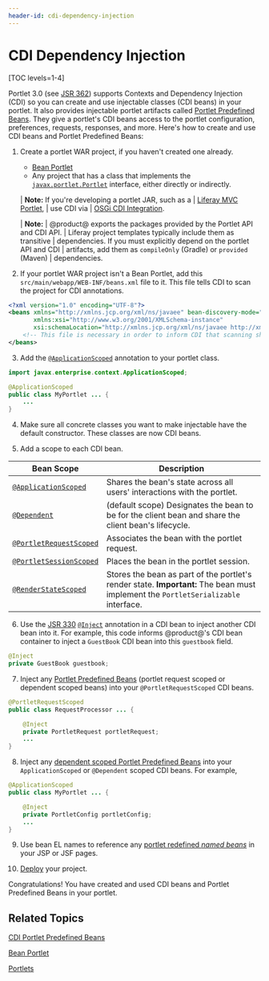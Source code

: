 ```yaml
---
header-id: cdi-dependency-injection
---
```


# CDI Dependency Injection

[TOC levels=1-4]

Portlet 3.0 (see [JSR 362](https://jcp.org/en/jsr/detail?id=362)) supports 
Contexts and Dependency Injection (CDI) so you can create and use
injectable classes (CDI beans) in your portlet. It also provides injectable
portlet artifacts called 
[Portlet Predefined Beans](/docs/7-2/reference/-/knowledge_base/r/cdi-portlet-predefined-beans).
They give a portlet's CDI beans access to the portlet configuration,
preferences, requests, responses, and more. Here's how to create and use CDI
beans and Portlet Predefined Beans: 

1.  Create a portlet WAR project, if you haven't created one 
    already. 

    -   [Bean Portlet](/docs/7-2/appdev/-/knowledge_base/a/bean-portlet)
    -   Any project that has a class that implements the
        [`javax.portlet.Portlet`](https://docs.liferay.com/portlet-api/3.0/javadocs/javax/portlet/Portlet.html)
        interface, either directly or indirectly. 

    | **Note:** If you're developing a portlet JAR, such as a
    | [Liferay MVC Portlet](/docs/7-2/appdev/-/knowledge_base/a/liferay-mvc-portlet),
    | use CDI via
    | [OSGi CDI Integration](/docs/7-2/frameworks/-/knowledge_base/f/osgi-cdi-integration). 

    | **Note:**
    | @product@ exports the packages provided by the Portlet API and CDI API. <!-- Add link back for '@product@ exports' once third-party-packages-product-exports article is available -->
    | Liferay project templates typically include them as transitive 
    | dependencies. If you must explicitly depend on the portlet API and CDI 
    | artifacts, add them as `compileOnly` (Gradle) or `provided` (Maven) 
    | dependencies. 

2.  If your portlet WAR project isn't a Bean Portlet, add this
    `src/main/webapp/WEB-INF/beans.xml` file to it. This file tells CDI to
    scan the project for CDI annotations. 

```xml 
<?xml version="1.0" encoding="UTF-8"?>
<beans xmlns="http://xmlns.jcp.org/xml/ns/javaee" bean-discovery-mode="all" version="1.2"
	   xmlns:xsi="http://www.w3.org/2001/XMLSchema-instance"
	   xsi:schemaLocation="http://xmlns.jcp.org/xml/ns/javaee http://xmlns.jcp.org/xml/ns/javaee/beans_1_1.xsd">
	<!-- This file is necessary in order to inform CDI that scanning should occur for CDI annotations. -->
</beans>
``` 

3.  Add the
    [`@ApplicationScoped`](https://docs.oracle.com/javaee/7/api/javax/enterprise/context/ApplicationScoped.html)
    annotation to your portlet class. 

```java 
import javax.enterprise.context.ApplicationScoped;

@ApplicationScoped
public class MyPortlet ... {
    ...
}
```

4.  Make sure all concrete classes you want to make injectable have the default 
    constructor. These classes are now CDI beans. 

5.  Add a scope to each CDI bean. 

| Bean Scope              | Description      |
| ----------------------- | ---------------- |
| [`@ApplicationScoped`](https://docs.oracle.com/javaee/7/api/javax/enterprise/context/ApplicationScoped.html) | Shares the bean's state across all users' interactions with the portlet. |
| [`@Dependent`](https://docs.oracle.com/javaee/7/api/javax/enterprise/context/Dependent.html) | (default scope) Designates the bean to be for the client bean and share the client bean's lifecycle. |
| [`@PortletRequestScoped`](https://docs.liferay.com/portlet-api/3.0/javadocs/javax/portlet/annotations/PortletRequestScoped.html) | Associates the bean with the portlet request. |
| [`@PortletSessionScoped`](https://docs.liferay.com/portlet-api/3.0/javadocs/javax/portlet/annotations/PortletSessionScoped.html) | Places the bean in the portlet session. |
| [`@RenderStateScoped`](https://docs.liferay.com/portlet-api/3.0/javadocs/javax/portlet/annotations/RenderStateScoped.html) | Stores the bean as part of the portlet's render state. **Important:** The bean must implement the `PortletSerializable` interface. |

6.  Use the [JSR 330](https://jcp.org/en/jsr/detail?id=330)
    [`@Inject`](https://docs.oracle.com/javaee/7/api/javax/inject/Inject.html)
    annotation in a CDI bean to inject another CDI bean into it. For example,
    this code informs @product@'s CDI bean container to inject a `GuestBook` CDI
    bean into this `guestbook` field. 

```java
@Inject 
private GuestBook guestbook;
```

7.  Inject any [Portlet Predefined Beans](/docs/7-2/reference/-/knowledge_base/r/cdi-portlet-predefined-beans)
    (portlet request scoped or dependent scoped beans) into your
    `@PortletRequestScoped` CDI beans. 

```java 
@PortletRequestScoped 
public class RequestProcessor ... {

    @Inject 
    private PortletRequest portletRequest;
    ...
}
```

8.  Inject any [dependent scoped Portlet Predefined Beans](/docs/7-2/reference/-/knowledge_base/r/cdi-portlet-predefined-beans) 
    into your `ApplicationScoped` or `@Dependent` scoped CDI beans. For example,

```java
@ApplicationScoped
public class MyPortlet ... {

    @Inject 
    private PortletConfig portletConfig; 
    ...
}
```

9.  Use bean EL names to reference any 
    [portlet redefined *named beans*](/docs/7-2/reference/-/knowledge_base/r/cdi-portlet-predefined-beans)
    in your JSP or JSF pages. 

10. [Deploy](/docs/7-2/reference/-/knowledge_base/r/deploying-a-project)
    your project. 

Congratulations! You have created and used CDI beans and Portlet Predefined
Beans in your portlet. 

## Related Topics 

[CDI Portlet Predefined Beans](/docs/7-2/reference/-/knowledge_base/r/cdi-portlet-predefined-beans)

[Bean Portlet](/docs/7-2/appdev/-/knowledge_base/a/bean-portlet) 

[Portlets](/docs/7-2/frameworks/-/knowledge_base/f/portlets) 
